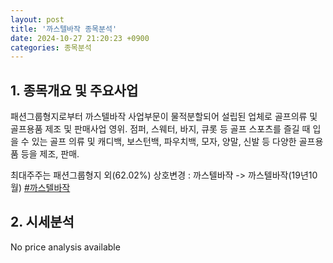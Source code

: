 ```yaml
---
layout: post
title: '까스텔바작 종목분석'
date: 2024-10-27 21:20:23 +0900
categories: 종목분석
---
```


## 1. 종목개요 및 주요사업

패션그룹형지로부터 까스텔바작 사업부문이 물적분할되어 설립된 업체로 골프의류 및 골프용품 제조 및 판매사업 영위. 점퍼, 스웨터, 바지, 큐롯 등 골프 스포츠를 즐길 때 입을 수 있는 골프 의류 및 캐디백, 보스턴백, 파우치백, 모자, 양말, 신발 등 다양한 골프용품 등을 제조, 판매. 

최대주주는 패션그룹형지 외(62.02%)  상호변경 : 까스텔바쟉 -> 까스텔바작(19년10월)
[#까스텔바작](#)

## 2. 시세분석

No price analysis available
